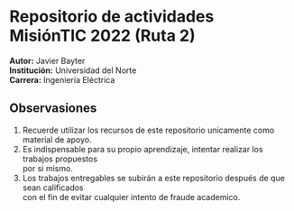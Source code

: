 # Repositorio de actividades MisiónTIC 2022 (Ruta 2)
**Autor:** Javier Bayter\
**Institución:** Universidad del Norte\
**Carrera:** Ingeniería Eléctrica

## Observasiones
1. Recuerde utilizar los recursos de este repositorio unicamente como material de apoyo.
2. Es indispensable para su propio aprendizaje, intentar realizar los trabajos propuestos\
por si mismo.
3. Los trabajos entregables se subirán a este repositorio después de que sean calificados\
con el fin de evitar cualquier intento de fraude academico.
